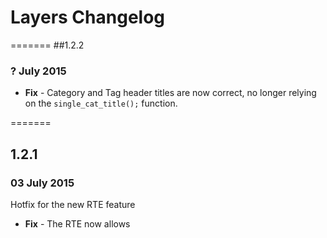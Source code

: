 # Layers Changelog

=======
##1.2.2
### ? July 2015

* **Fix** - Category and Tag header titles are now correct, no longer relying on the `single_cat_title();` function.

=======
## 1.2.1
### 03 July 2015

Hotfix for the new RTE feature

* **Fix** - The RTE now allows <script /> tags as not to affect
* **Fix** - Hiding of the text editor before initialization now uses a less specific class than .hide

=======
## 1.2.0
### 30 June 2015

Security updates, new RTE feature

* **Fix** - Tags in post meta all around the theme are now fixed
* **Feature** - Introducind the Rich Text Editor!
* **Security** - Added extra checks on the Theme Options partial loader logic
* **Security** - Decreased the usage of `extract` to avoid $GLOBAL[] overwrites in widget forms
* **Enhancement** - Changed concat method for echo functions in some files to enhance performance
* **Enhancement** - Up to 800% speed improvements on the initialization of the customizer

=======
## 1.1.5
### 05  June 2015

Hotfix

* **Fix** - Layers page imports are fixed for imports with a lot of JSON involved
* **Fix** - Post widget pagination now works when you're using the Post Widget in a non-front page page. Fixes #130
* **Fix** - Deleted `partials/portfolio-list.php`, it is unused
* **Fix** - Corrected the map pin when using Longitude and Latitude. Fixes #128
* **Fix** - When using just a link and link text in a content widget column, there is no need to enter in a blank excerpt to get the button to show
* **Fix** - Google Analytics in the Dashboard quick start now saves. Fixes #162
* **Fix** - Removed duplicate code for loading the the Widgets Initialization files.
* **Tweak** - Moved to MailChimp from Campaign Monitor for the newsletter signup form in the Layers Dash
* **Tweak** - DevKit and ColorKit mentions added to customizer
* **Enhancement** - Added bit.ly links to the dashboard marketplace buttons
* **Enhancement** - Each column in the content widget now gets a class which includes the columns $guid making for better CSS targeting
* **Enhancement** - Added `layers_before_blog_template` and `layers_after_blog_template` hooks to the `template-blog.php` page template
* **Enhancement** - Added `layers_after_single_title` hook and moved the `layers_before_single_title_meta` and `layers_after_single_title_meta` hooks inside the post meta if() conditional
* **Enhancement** - Added `layers_after_list_post_content` hook and moved the `layers_before_list_post_content` inside the content if() condition
* **Enhancement** - Added `layers_after_list_post_title` hook
* **Enhancement** - Added `layers_after_list_post_meta` hook
* **Enhancement** - Added `layers_before/after_site_description` hook
* **Enhancement** - Added `layers_after_comments` hook and moved comments hook into comments.php
* **Enhancement** - Moved `layers_before/after_title_heading` inside the `if()` condition which displays the title
* **Enhancement** - Added `layers_before/after_title_excerpt` in `/partials/header-page-title.php`
* **Enhancement** - Improved partial doc blocks and fixed up code formatting
* **Enhancement** - Removed errand ?> at the end of `get_footer();` in all archive and single files

=======
## 1.1.4
### 15  May 2015

Hotfix

* **Fix** - Leaving the `elements` argument for custom Design Bar items would throw an error, we've created a fallback for it
* **Fix** - Quotations in text fields are now properly escaped
* **Fix** - Fixed the post widget which was broken between 1.1.2 and 1.1.3
* **Fix** - Removed query strings from Layers custom font includes, this fixes the 404 issue some users experienced when loading the customizer
* **Fix** - WooCommerce column shortcodes no longer break
* **Enhancement** - Setting content widget to 12 columns no longer forces 745px max width on the excerpt container
* **Enhancement** - Added a filter to the `layers_inline_styles()` function, developers can now use the `layers_inline_' . $type . '_css` filter to add custom CSS  to the inline style generator
* **Enhancement** - Improved the instantiation of customizer defaults and color controls
* **Enhancement** - Added filter on the `layers_post_featured_media();` function to control the output of the HTML
* **Enhancement** - Better handling of animations in Safari

=======
## 1.1.3
### 01 May 2015

Post widget hotfix

* **Fix** - Post widget category selection is now fixed


=======
## 1.1.2
### 29 April 2015

New dashboard links, color helper file and form item support

* **Fix** - Added missing text domain to widget descriptions
* **Tweak** - Moved color helper functions into their own file, `/core/helpers/color.php`
* **Enhancement** - Added support for multi select boxes in `/core/helpers/form.php`, developers can use `multi-select` input type.

=======
## 1.1.1
### 23 April 2015

New color controls and much smarter handling of text colors, plus a brand new Layers Dashboard!

* **Tweak** - Dashboard edit
* **Fix** - Custom font variants now load correctly

=======
## 1.1.0
### 22 April 2015

New color controls and much smarter handling of text colors, plus a brand new Layers Dashboard!

* **Enhancement** - New Dashboard! The Layers Dashboard now has quick setup links, a live documentation search, plugin lists and a news feed
* **Enhancement** - Added column color support to the Post Widget
* **Enhancement** - All Widgets now get intelligent text coloring which responds to the light or darkness of your background colors
* **Enhancement** - Added button color selectors to the Post widget
* **Enhancement** - Added support for the 'target' attribute to the button form type
* **Enhancement** - Added .invert styling for headers
* **Enhancement** - Added 'border' option to the 'layers_inline_styles' function
* **Enhancement** - Added Site Accent color which affects all buttons and links
* **Enhancement** - Builder pages now obey password protection
* **Enhancement** - Slider now focusses on which ever slide you are busy editing
* **Enhancement** - If there is only a map widget on the page, it will sit flush with the header
* **Enhancement** - Improved support for WooCommerce price filter widget
* **Enhancement** - Improved default color settings for child themers
* **Enhancement** - Improved handling of 'layers_inline_styles()' which now uses 'func_num_args()'
* **Enhancement** - Added new Button controller to the design bar which affects button background colors along with 'layers_inline_button_styles()'
* **Enhancement** - Added more a dynamic class which handles the use of adding .invert to containers
* **Enhancement** - Added filters to the Layers sidebar classes
* **Enhancement** - Improved class handling in Layers widgets, each widget now has a much neater way of creating widget container classes
* **Fix** - Added better customizer default handling via the 'layers_customizer_control_defaults' hook
* **Fix** - Logo Center with no menu no longer breaks
* **Fix** - Payment method block alignment no longer has a margin on the left
* **Fix** - Pagination location on the post widget
* **Fix** - Clicking the canvas in the customizer now closes widgets using the customizer API
* **Fix** - Gutter option on all widgets with masonry active now works
* **Fix** - .pull-right problem where adding it to a .column was not forcing float: right;
* **Fix** - .upsells now align properly on desktop and mobile
* **Fix** - Tag archive pages
* **Fix** - Layers pages set to password protected now require a password to view
* **Fix** - Slider image-center + text right will now align all text correctly
* **Fix** - Removing your logo no longer leaves a broken image
* **Fix** - WooCommerce product tag archives now have the correct styling
* **Fix** - Slider 'layout-full-screen' not working - if auto height is not checked then slider hard sets height which stops full-screen working
* **Tweak** - Header cart background color has changed for a hash value to a transparent rgba background color for better handling of different header colors
* **Tweak** - Improved spacing of the comment form block as well as a font-size decrease for "Leave a Reply"
* **Tweak** - Gave copyright border-color rgba (same reason as header cart)
* **Tweak** - Better .button styling in .story
* **Tweak** - Increased the width of sub menus
* **Tweak** - Nested comments now clear the .copy div in the parent comment
* **Tweak** - The 'search' button in the Search Widget is now inline with the input field on screens larger than tablets
* **Tweak** - Bread crumbs css is now based on RGBA for better handling of container background colors
* **Tweak** - Bread crumbs css now included in .invert class
* **Tweak** - Removed color from headings in .story and .copy as they are already declared as defaults at the top of the CSS
* **Tweak** - All color settings (Header and Footer included) are now find under Site Settings > Colors
* **Tweak** - Escaped 'add_query_arg()' as possible security flaw was recently identified
* **Notice** - Layers 1.0.9 has full WordPress 4.2 compatability


## 1.0.8
### 02 April 2015

Hotfix for the Slider responsive CSS

* **Fix** - Update 1.0.7 broke sliders in phone view, this fixes that, slides now behave as in 1.0.6

## 1.0.7
### 02 April 2015

Layers page Import / Export fix

* **Tweak** - Changed the way the Layers customizer menu is constructed in render_customizer_menu() to make it more extendible
* **Tweak** - WooCommerce CSS tweaks on product-single
* **Tweak** - Slider CSS tweaks
* **Fix** - When adding a new standard page and selecting the Layers Template without clicking save the customizer would throw a 404, now we force users to click save first
* **Fix** - Page exports would occasionally cause users to reach a 'Warning: headers already sent by' error, we've fixed this error by moving the export trigger
* **Fix** - The page import button would fail with a JSON not allowed error, we have added json and JSON to allowed file types to counteract this problem
* **Fix** - When switching to a Layers child theme, customizer settings are now kept alive and transferred to your child theme
* **Enhancement** - Widget placeholder text is now translatable
* **Enhancement** - Added hooks to title container, posts and pages


## 1.0.6
### 20 March 2015

Patch fix which fixes the order of the custom CSS implementation

* **Fix** - Star ratings no longer bump to the top right of the page on WooCommerce product single pages
* **Enhancement** - Added four new icons to admin font - desktop, tablet, iphone and tick
* **Tweak** - Moved 'layers-custom-styles' enqueue to it's own action in the footer to make sure it loads last
* **Tweak** - Bail if no css is generated by layers_inline_styles()
* **Tweak** - Moved 'layers_inline_css' filter to layers_apply_inline_styles()

## 1.0.5
### 19 March 2015

Bug fixes and language additions

* **Tweak** - Changed the "Page Builder" page template to "Layers Template"
* **Enhancement** - Added the ability to bypass the built-in Customizer sanitization
* **Fix** - Unchecking all post meta display not longer causes all of the options to actually display
* **Enhancement** - Added new dropdown to customizer so that users can easily navigate back to dashboard, create new page and preview page
* **Enhancement** - Added the "range" option to the Form->input() function
* **Enhancement** - Added Chinese translation files
* **Enhancement** - Added Turkish translation files
* **Enhancement** - Added German translation files
* **Enhancement** - Added Spanish translation files
* **Fix** - When adding a single top menu, the opposite menu no long defaults to show pages
* **Fix** - Added license information to swiper.js
* **Fix** - WooCommerce pages no longer have a spacing issue when right sidebar is turned on
* **Fix** - .sub-menu width in off-canvas menu has been fixed to avoid text-wrapping
* **Fix** - Dots from payment methods in Woo checkout page have been removed
* **Fix** - Grouped product styling in WooCommerce has been fixed
* **Fix** - The large gap appearing above a sticky header when you're logged in on a mobile phone no longer appears
* **Fix** - Fixed when clicking any widget design bar sub menu would erroneously deselect active states of all the controls visual selectors
* **Tweak** - Text change 'Editing widget content' slide
* **Tweak** - Removed unused WooCommerce CSS and placed them in new pro woo extension
* **Tweak** - get_theme_mod( 'custom-css' ); no longer uses layers_inline_style, this is in preparation of PostMessage support
* **Tweak** - Clicking anywhere on the page will close any open design bar sub menus
* **Tweak** - Stop persistent Layers page filtering in page list, choosing all would confusingly show only Layers pages

## 1.0.4
### 02 March 2015

Security and code quality updates

* **Enhancement** - Added 'range' type to the form options
* **Enhancement** - Added filtering to the design bar setup per widget (thanks @kevinlangleyjr)
* **Enhancement** - Improved class initiators (thanks @prettyboymp)
* **Enhancement** - Added filters to design bar components (thanks @prettyboymp)
* **Enhancement** - Clicking out of the design bar closes a control (thanks @prettyboymp @jeffstieler)
* **Enhancement** - Added customizer-preview.js for scripts executed in the customizer preview iframe only
* **Fix** - Deleting all slides then adding your first slide again threw an error (thanks @prettyboymp)
* **Fix** - Fix references from i8n to i18n
* **Fix** - Added check_ajax_referer() for Ajax nonceing
* **Fix** - Removed double <title /> tag
* **Fix** - Improved nonce handling and removed any reference to $_REQUEST[] in the code
* **Fix** - Updated Google maps API link for SSL compatability (thanks @oskapt)
* **Fix** - Improved localization (thanks @tmconnect)
* **Fix** - Added sanitization helpers which we hook into the customizer to clean up the Customizer data
* **Tweak** - Added Typekit ID field to the Site Settings, this means that getting Typekit into Layers is now even easier and safer
* **Tweak** - Move hooks and filters outside of their related function_exists closures
* **Tweak** - Replaced deprecated get_page() with get_post()
* **Tweak** - Added version number to all css and js assets being enqueued
* **Tweak** - Added nonce check and remove unnecessary conditional from to update_page_builder_meta()
* **Tweak** - .media block (used extensively in the content widget html) has been tweaked to behave better on different screensizes and with different column widths
* **Tweak** - Changed jquery-masonry to masonry v3 not dependent on jquery
* **Tweak** - Updated hook used for meta box registration
* **Tweak** - Changed in-line styles and scripts to always use admin_print_styles and admin_print_scripts hooks
* **Tweak** - Moved fouc rendering issue fix from in-line to the customizer-preview.js
* **Tweak** - Slider behaves better in responsive mode - no longer image/copy overlap
* **Tweak** - Apply class to Slider for layout eg slider-layout-full-screen and a unique not-full-screen
* **Tweak** - Merged color.css typography.css and framework.css so that fewer style sheets are loaded, therefore improved load times

## 1.0.3
### 23 February 2015

Post-launch bug fixes before settling into a release schedule

* **Fix** - Portfolio preset template now works correctly (thanks @nitinthewiz)
* **Tweak** - Removed layers_site_title(); function in favor of WordPress built in site title function
* **Tweak** - Added <?php get_search_form(); ?> to the 404 page
* **Fix** - Product page styling with sidebars is now correct (thanks @luizbills)
* **Tweak** - Added target=_blank on the Built With Layers badge
* **Fix** - Fixed the Layers dashboard header


## 1.0.2
### 20 February 2015

Theme Check requirements and url updates

* **Fix** - Added sprintf() to any hard coded urls
* **Fix** - Corrected all Layers Dashboard urls
* **Fix** - Removed unuses scripts from /assets/js/
* **Fix** - Fixed 404 page styling

## 1.0.1
### 19 February 2015

Some quick fixes that help improve the overall experience

* **Tweak** - Removed un-needed scripts from loading on the front-end
* **Fix** - Removed un-used images from the /assets/css/images folder
* **Tweak** - Added a notice to download the Layers Updater to the Layers Dashboard
* **Tweak** - Cleaned up third party JS scripts
* **Fix** - Removed unused WooCommerce Sidebars
